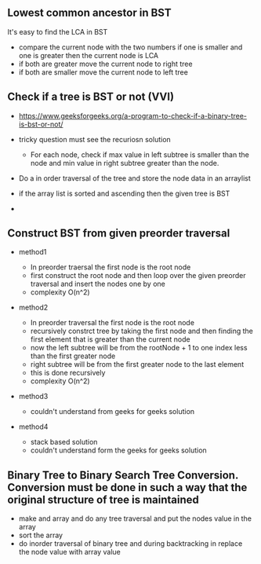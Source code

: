 ## Lowest common ancestor in BST

It's easy to find the LCA in BST
- compare the current node with the two numbers if one is smaller and one is greater then the current node is LCA
- if both are greater move the current node to right tree
- if both are smaller move the current node to left tree


## Check if a tree is BST or not (VVI)

- https://www.geeksforgeeks.org/a-program-to-check-if-a-binary-tree-is-bst-or-not/
- tricky question must see the recuriosn solution
   - For each node, check if max value in left subtree is smaller than the node and min value in right subtree greater than the node.


- Do a in order traversal of the tree and store the node data in an arraylist
- if the array list is sorted and ascending then the given tree is BST 


- 




## Construct BST from given preorder traversal

- method1
    - In preorder traersal the first node is the root node
    - first construct the root node and then loop over the given preorder traversal and insert the nodes one by one
    - complexity O(n^2)
- method2
    - In preorder traversal the first node is the root node
    - recursively constrct tree by taking the first node and then finding the first element that is greater than the current node
    - now the left subtree will be from the rootNode + 1 to one index less than the first greater node
    - right subtree will be from the first greater node to the last element
    - this is done recursively
    - complexity O(n^2)

- method3
    - couldn't understand from geeks for geeks solution

- method4
    - stack based solution
    - couldn't understand form the geeks for geeks solution


## Binary Tree to Binary Search Tree Conversion. Conversion must be done in such a way that the original structure of tree is maintained

- make and array and do any tree traversal and put the nodes value in the array
- sort the array
- do inorder traversal of binary tree and during backtracking in replace the node value with array value